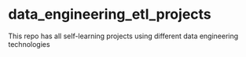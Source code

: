 # data_engineering_etl_projects
 This repo has all self-learning projects using different data engineering technologies
